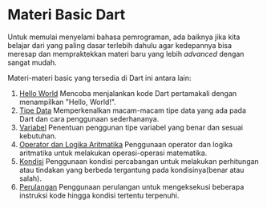 # **Materi Basic Dart**

Untuk memulai menyelami bahasa pemrograman, ada baiknya jika kita belajar dari yang paling dasar terlebih dahulu agar kedepannya bisa meresap dan mempraktekkan materi baru yang lebih _advanced_ dengan sangat mudah.

Materi-materi basic yang tersedia di Dart ini antara lain:
1. [Hello World](https://github.com/bellshade/Dart/tree/main/dartlang/bin/basic/1_hello_world)
   Mencoba menjalankan kode Dart pertamakali dengan menampilkan "Hello, World!".
2. [Tipe Data](https://github.com/bellshade/Dart/tree/main/dartlang/bin/basic/2_tipe_data)
   Memperkenalkan macam-macam tipe data yang ada pada Dart dan cara penggunaan sederhananya.
3. [Variabel](https://github.com/bellshade/Dart/tree/main/dartlang/bin/basic/3_variabel)
   Penentuan penggunan tipe variabel yang benar dan sesuai kebutuhan.
4. [Operator dan Logika Aritmatika](https://github.com/bellshade/Dart/tree/main/dartlang/bin/basic/4_operator_dan_logika_aritmatika)
   Penggunaan operator dan logika aritmatika untuk melakukan operasi-operasi matematika.
5. [Kondisi](https://github.com/bellshade/Dart/tree/main/dartlang/bin/basic/5_kondisi)
   Penggunaan kondisi percabangan untuk melakukan perhitungan atau tindakan yang berbeda tergantung pada kondisinya(benar atau salah).
6. [Perulangan](https://github.com/bellshade/Dart/tree/main/dartlang/bin/basic/5_perulangan)
   Penggunaan perulangan untuk mengeksekusi beberapa instruksi kode hingga kondisi tertentu terpenuhi.